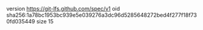 version https://git-lfs.github.com/spec/v1
oid sha256:1a78bc1953bc939e5e039276a3dc96d5285648272bed4f277f18f730fd035449
size 15
